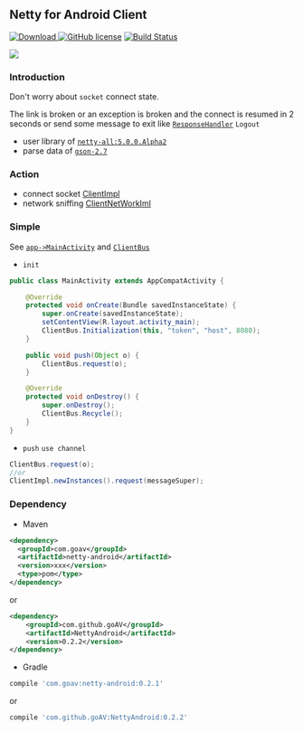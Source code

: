 ## Netty for Android Client

 [ ![Download](https://api.bintray.com/packages/1024icloud/maven/netty-android/images/download.svg) ](https://bintray.com/1024icloud/maven/netty-android/_latestVersion)
 [![GitHub license](https://img.shields.io/badge/license-MIT-blue.svg)](https://raw.githubusercontent.com/FIRHQ/fir-cli/master/LICENSE.txt)
 [![Build Status](https://travis-ci.org/goAV/NettyAndroid.svg?branch=master)](https://travis-ci.org/goAV/NettyAndroid)

[![](https://jitpack.io/v/goAV/NettyAndroid.svg)](https://jitpack.io/#goAV/NettyAndroid)
### Introduction

Don't worry about `socket` connect state. 

The link is broken or an exception is broken and the connect is resumed in 2 seconds 
or send some message to exit like [`ResponseHandler`](./app/src/main/java/com/goav/app/socket/ResponseHandler.java) `Logout`
    
* user library of [`netty-all:5.0.0.Alpha2`](https://github.com/netty/netty)
* parse data of [`gson-2.7`](http://mvnrepository.com/artifact/com.google.code.gson/gson/2.7)
    
### Action
* connect socket [ClientImpl](./netty-android/src/main/java/com/goav/netty/Handler/ClientImpl.java)
* network sniffing [ClientNetWorkIml](./netty-android/src/main/java/com/goav/netty/Handler/ClientNetWorkIml.java)
   
### Simple
See [`app->MainActivity`](./app/src/main/java/com/goav/app/MainActivity.java) and [`ClientBus`](./app/src/main/java/com/goav/app/socket/ClientBus.java)

* `init`
```java
public class MainActivity extends AppCompatActivity {

    @Override
    protected void onCreate(Bundle savedInstanceState) {
        super.onCreate(savedInstanceState);
        setContentView(R.layout.activity_main);
        ClientBus.Initialization(this, "token", "host", 8080);
    }

    public void push(Object o) {
        ClientBus.request(o);
    }

    @Override
    protected void onDestroy() {
        super.onDestroy();
        ClientBus.Recycle();
    }
}
```

* `push` `use channel`
```java
ClientBus.request(o);
//or
ClientImpl.newInstances().request(messageSuper);
```

### Dependency

* Maven
```xml
<dependency>
  <groupId>com.goav</groupId>
  <artifactId>netty-android</artifactId>
  <version>xxx</version>
  <type>pom</type>
</dependency>
```
or

```xml
<dependency>
	<groupId>com.github.goAV</groupId>
	<artifactId>NettyAndroid</artifactId>
	<version>0.2.2</version>
</dependency>
```


* Gradle
```groovy
compile 'com.goav:netty-android:0.2.1'
```
or
```groovy
compile 'com.github.goAV:NettyAndroid:0.2.2'
```


